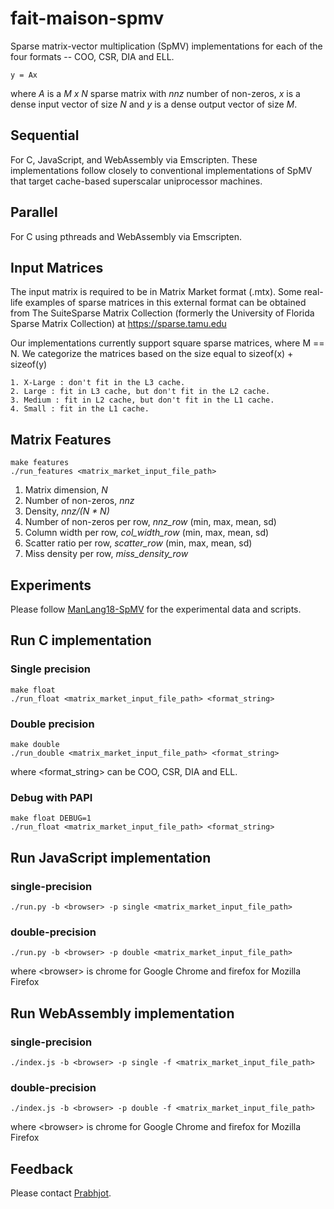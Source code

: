 # fait-maison-spmv
Sparse matrix-vector multiplication (SpMV) implementations for each of the four formats -- COO, CSR, DIA and ELL.

    y = Ax
where _A_ is a _M x N_ sparse matrix with _nnz_ number of non-zeros, _x_ is a dense input vector of size _N_ and _y_ is a dense output vector of size _M_.

## Sequential 
For C, JavaScript, and WebAssembly via Emscripten. These implementations follow closely to conventional implementations of SpMV that target cache-based superscalar uniprocessor machines.

## Parallel
For C using pthreads and WebAssembly via Emscripten.

## Input Matrices
The input matrix is required to be in Matrix Market format (.mtx). Some real-life examples of sparse matrices in this external format can be obtained from The SuiteSparse Matrix Collection (formerly the University of Florida Sparse Matrix Collection) at https://sparse.tamu.edu

Our implementations currently support square sparse matrices, where M == N. We categorize the matrices based on the size equal to sizeof(x) + sizeof(y)

    1. X-Large : don't fit in the L3 cache.
    2. Large : fit in L3 cache, but don't fit in the L2 cache.
    3. Medium : fit in L2 cache, but don't fit in the L1 cache.
    4. Small : fit in the L1 cache.

## Matrix Features

    make features
    ./run_features <matrix_market_input_file_path>

1. Matrix dimension, _N_
2. Number of non-zeros, _nnz_ 
3. Density, _nnz/(N * N)_
4. Number of non-zeros per row, *nnz_row* (min, max, mean, sd)
5. Column width per row, *col_width_row* (min, max, mean, sd)
6. Scatter ratio per row, *scatter_row* (min, max, mean, sd)
7. Miss density per row, *miss_density_row*

## Experiments

Please follow [ManLang18-SpMV](https://github.com/Sable/manlang18-spmv) for the experimental data and scripts.

## Run C implementation

  ### Single precision

    make float
    ./run_float <matrix_market_input_file_path> <format_string>
  
  ### Double precision

    make double
    ./run_double <matrix_market_input_file_path> <format_string>
    
where <format_string> can be COO, CSR, DIA and ELL.
  
  ### Debug with PAPI
    make float DEBUG=1
    ./run_float <matrix_market_input_file_path> <format_string>

## Run JavaScript implementation
  
  ### single-precision
  
    ./run.py -b <browser> -p single <matrix_market_input_file_path>
  
  ### double-precision
  
    ./run.py -b <browser> -p double <matrix_market_input_file_path>
    
where \<browser\> is chrome for Google Chrome and firefox for Mozilla Firefox


## Run WebAssembly implementation

  ### single-precision

    ./index.js -b <browser> -p single -f <matrix_market_input_file_path>

  ### double-precision

    ./index.js -b <browser> -p double -f <matrix_market_input_file_path>

where \<browser\> is chrome for Google Chrome and firefox for Mozilla Firefox


## Feedback

Please contact [Prabhjot](mailto:prabhjot.sandhu@mail.mcgill.ca).
